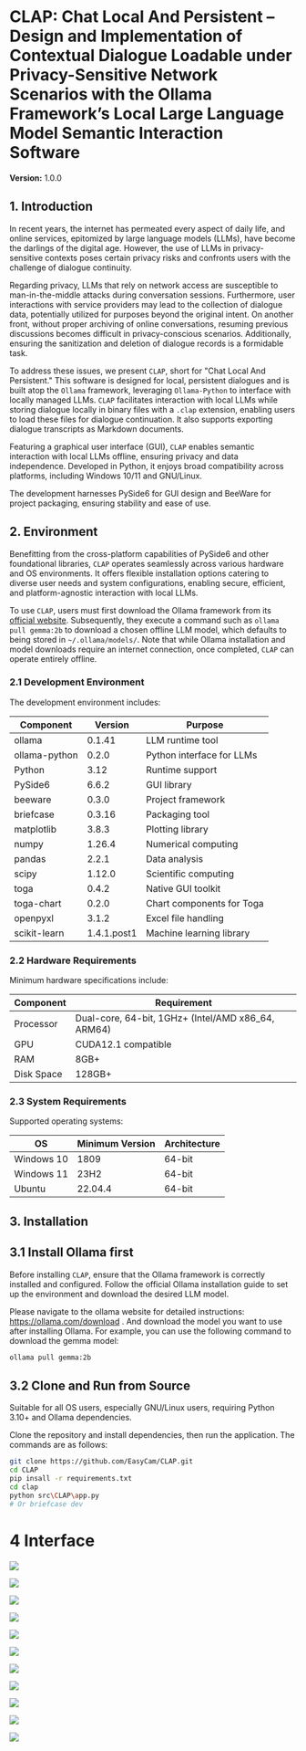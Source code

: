 # CLAP: Chat Local And Persistent – Design and Implementation of Contextual Dialogue Loadable under Privacy-Sensitive Network Scenarios with the Ollama Framework’s Local Large Language Model Semantic Interaction Software

**Version:** 1.0.0

## 1. Introduction

In recent years, the internet has permeated every aspect of daily life, and online services, epitomized by large language models (LLMs), have become the darlings of the digital age. However, the use of LLMs in privacy-sensitive contexts poses certain privacy risks and confronts users with the challenge of dialogue continuity.

Regarding privacy, LLMs that rely on network access are susceptible to man-in-the-middle attacks during conversation sessions. Furthermore, user interactions with service providers may lead to the collection of dialogue data, potentially utilized for purposes beyond the original intent.
On another front, without proper archiving of online conversations, resuming previous discussions becomes difficult in privacy-conscious scenarios. Additionally, ensuring the sanitization and deletion of dialogue records is a formidable task.

To address these issues, we present `CLAP`, short for "Chat Local And Persistent." This software is designed for local, persistent dialogues and is built atop the `Ollama` framework, leveraging `Ollama-Python` to interface with locally managed LLMs. `CLAP` facilitates interaction with local LLMs while storing dialogue locally in binary files with a `.clap` extension, enabling users to load these files for dialogue continuation. It also supports exporting dialogue transcripts as Markdown documents.

Featuring a graphical user interface (GUI), `CLAP` enables semantic interaction with local LLMs offline, ensuring privacy and data independence. Developed in Python, it enjoys broad compatibility across platforms, including Windows 10/11 and GNU/Linux.

The development harnesses PySide6 for GUI design and BeeWare for project packaging, ensuring stability and ease of use.

## 2. Environment

Benefitting from the cross-platform capabilities of PySide6 and other foundational libraries, `CLAP` operates seamlessly across various hardware and OS environments. It offers flexible installation options catering to diverse user needs and system configurations, enabling secure, efficient, and platform-agnostic interaction with local LLMs.

To use `CLAP`, users must first download the Ollama framework from its [official website](https://ollama.com/download). Subsequently, they execute a command such as `ollama pull gemma:2b` to download a chosen offline LLM model, which defaults to being stored in `~/.ollama/models/`. Note that while Ollama installation and model downloads require an internet connection, once completed, `CLAP` can operate entirely offline.

### 2.1 Development Environment

The development environment includes:

| Component | Version | Purpose |
|-----------|---------|---------|
| ollama    | 0.1.41  | LLM runtime tool |
| ollama-python | 0.2.0 | Python interface for LLMs |
| Python    | 3.12    | Runtime support |
| PySide6   | 6.6.2   | GUI library |
| beeware   | 0.3.0   | Project framework |
| briefcase | 0.3.16  | Packaging tool |
| matplotlib | 3.8.3 | Plotting library |
| numpy     | 1.26.4  | Numerical computing |
| pandas    | 2.2.1   | Data analysis |
| scipy     | 1.12.0  | Scientific computing |
| toga      | 0.4.2   | Native GUI toolkit |
| toga-chart| 0.2.0   | Chart components for Toga |
| openpyxl  | 3.1.2   | Excel file handling |
| scikit-learn | 1.4.1.post1 | Machine learning library |

### 2.2 Hardware Requirements

Minimum hardware specifications include:

| Component | Requirement |
|-----------|-------------|
| Processor | Dual-core, 64-bit, 1GHz+ (Intel/AMD x86_64, ARM64) |
| GPU       | CUDA12.1 compatible |
| RAM       | 8GB+ |
| Disk Space | 128GB+ |

### 2.3 System Requirements

Supported operating systems:

| OS         | Minimum Version | Architecture |
|------------|-----------------|--------------|
| Windows 10 | 1809            | 64-bit       |
| Windows 11 | 23H2            | 64-bit       |
| Ubuntu     | 22.04.4         | 64-bit       |

## 3. Installation

## 3.1 Install Ollama first

Before installing `CLAP`, ensure that the Ollama framework is correctly installed and configured. Follow the official Ollama installation guide to set up the environment and download the desired LLM model.

Please navigate to the ollama website for detailed instructions: https://ollama.com/download  .
And download the model you want to use after installing Ollama.
For example, you can use the following command to download the gemma model:
```bash
ollama pull gemma:2b
```

## 3.2 Clone and Run from Source

Suitable for all OS users, especially GNU/Linux users, requiring Python 3.10+ and Ollama dependencies.

Clone the repository and install dependencies, then run the application. 
The commands are as follows:
```bash
git clone https://github.com/EasyCam/CLAP.git
cd CLAP
pip insall -r requirements.txt
cd clap
python src\CLAP\app.py
# Or briefcase dev
```

# 4 Interface


![](./images/initial.png)

![](./images/select_model.png)

![](./images/select_role.png)

![](./images/select_memory.png)

![](./images/select_language.png)

![](./images/load_image.png)

![](./images/image_loaded.png)

![](./images/image_chat.png)

![](./images/load_pdf.png)

![](./images/pdf_loaded.png)

![](./images/pdf_chat.png)